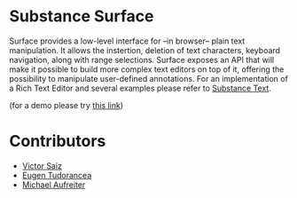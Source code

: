 # Substance Surface

Surface provides a low-level interface for –in browser– plain text manipulation. It allows the instertion, deletion of text characters, keyboard navigation, along with range selections.
Surface exposes an API that will make it possible to build more complex text editors on top of it, offering the possibility to manipulate user-defined annotations. For an implementation of a Rich Text Editor and several examples please refer to [Substance Text](https://github.com/substance/text).

(for a demo please try [this link](http://interior.substance.io/modules/surface.html))

<!--
## On the screen

Using a fixed width font with nice styles could give us the opportunity to spread some type writer feeling. It would also be easier to implement character-measurements etc. It will be a challenge to get word-wrap right though.

![](https://raw.github.com/substance/surface/gh-pages/assets/surface-cursor.png)

Also annotations could be visualized nicely in a block-ish fashion.

![](https://raw.github.com/substance/surface/gh-pages/assets/surface-annotation.png)


## Desired API

### Create a new surface

```js
var surface = new Surface({
  el: '#content'
  content: 'Helo Wrld',
  annotations: [
    {
      "id": "a:1",
      "type": "comment",
      "pos": [0,10],
      "properties": {"content": "This is a comment for you"}
    },
    {
      "id": "a:2",
      "type": "em",
      "pos": [20,24]
    }
  ]
});
```

### Listen for changes

We need more course grained-operations to be issued by Surface as we'll get too many operations if we track a commit for every keystroke being made. However Surface does not need to deal with operational transformation or keeping history. That's all done on a document level. All it has to do is turning a changeset into a compound text operation (`ret(4) ins('abc') ret(10)` etc.)

In order to listen for text changes:

```js
surface.on('text:change', function(delta, content) {
  // content holds the new text content, while delta holds an operation describing the change.
  // delta => [["ret", 2], ["ins", "l"], ["ret", 4], ["ins", "o"], ["ret", 3]]
});
```

And for changes regarding the annotations:

```js
surface.on('annotation:change', function(operation) {
  // Example is one of these:
  // ["insert", {"id": "annotation:x", type": "em", "pos": [10,5]}]
  // ["update", {"id": "annotation:y", type": "comment", "pos": [20,25], "properties": {"content": "Foo"}}]
  // ["delete", {"id": "annotation:x"}]
});
```

### Selections

A selection object looks like so:


Get the current selection like so:

```js
surface.selection();
// => [0, 5]
```

Modify the selection programmatically:

```js
surface.select(1, 5);
```

Hooking into selection events is easy too. `el` is a container html element sitting below the selection. You can populate it with some contextual UI stuff.

```js
surface.on('selection', function(selection, el) {
  $(el).html('<a href="#" class="em">Emphasize</a>');
});
```


## Example usage

### Interaction with Substance Text and Surface

```js
var text = new Substance.Text({el: "#content", content: "Helo world", annotations: []);
```

Let's say we have this situation.

- Content: "Helo world"

Let's assume the user does this:

1. Adds a "!" to the end
2. Adds an "l" at position 3.
3. Adds an annotation (em) to world (start: 5 end: 10)

Let's try to make Surface lazy, so it can keep its own state in sync on a keystroke level, but talk to the document level if the user is either moving the focus somewhere else (e.g. selects a different node on the Substance document) or the user interacts with the annotations (either adds a new annotation or deletes one). If we do that we can always "commit" the changes as a compound text operation, plus an annotation operation which is optional.


An `text:update` event gets fired and yields this delta:

```js
[["ret", 3], ["ins", "l"], ["ret", 7], ["ins", "!"]]
```

`Helo world` -> `Hello world!`

Second there's a separate event `annotation:update` that holds the newly added annotation.

```js
["insert", {"type": "em", pos: [5, 10]}]
```

### Listing annotations

```js
// Accesss annotations
surface.annotations(); 
// => [
  {"id": "annotation:x", ... },
  {"id": "annotation:y", ... }
]
```

### Handing application specific events

Here's an example of how an application can use the API based on an application-specific event. In this example clicking on a em icon, triggers the addition of a new em annotation based on the current selection. 

```js
$('a.em').click(function() {
  surface.annotate({"type": "em"}]);
});
```

You can style those user defined annotations by using this class convention. 

```js
.surface-annotation.em {
  color: blue;
}
```

You should be aware there's no magic involved. You have full control about styling here. Surface just sets the right class, based on the annotation type.

### Listening for state changes

Sometimes you may want to listen for state changes within the Surface instance, and update the UI accordingly. E.g. when the user changes the selection, and it overlaps with an `em` annotation you want to add a `.active` class to your button `a.em`.


```js
surface.on('selection:change', function(sel) {
  // Returns all annotations matching that selection
  var annotations = surface.annotations(sel);
  
  // Update the UI
  $('a.toggle-annotation').removeClass('active')
  annotations.each(function(annotation) {
    $('a.toggle-annotation.'+annotation.type).addClass('active');
  });
});
```



#### Write a list of commands that need to be implemented:

##### Caret movement:

+ `goCharLeft`
+ `goCharRight`
+ `goLineUp`
+ `goLineDown`
+ `goLineStart`
+ `goLineEnd`
+ `goDocStart`
+ `goDocEnd`
+ `goWordLeft`
+ `goWordRight`

##### Data manipulation commands:
+ `insChar` - insert string/char at position (line, column)
+ `delChar` - delete from to (range)
+ `delWordLeft`
+ `delWordRight`
+ `delLine`
+ `delAll`




## Notes on implementation

#### Defining the basics:

+ a __text node__ represents a string of _n_ characters
+ a __\n__ represents a line-break
+ a __line__ is a _visual_ constraint which is defined by the width of the container block (this makes a very important distinction between a code editor and a text editor)

Let's take a string of text:

"Is not the best kind of originality that which comes after a sound apprenticeship?__\n__The best kind of originality is that which comes after a sound apprenticeship, that which shall prove to be the blending of a firm conception of useful precedent and the progressive tendencies of an able mind."

HTML example:
```html
<article>
	<p>Is not the best kind of originality that which comes after a sound apprenticeship?
	<br>The best kind of originality is that which comes after a sound apprenticeship, that which shall prove to be the blending of a firm conception of useful precedent and the progressive tendencies of an able mind.</p>
</article>
```

Surface implementation example (editor width ~85 chars):
```html
<div class="surface" tabindex="1">
	<div class="line">
		<span>I</span>
		<span>s</span>
		<span>&nbsp;</span>
		<span>n</span>
		<span>o</span>
		<span>t</span>
		<span>&nbsp;</span>
		<span>t</span>
		<span>h</span>
		<span>e</span>
		<span>&nbsp;</span>
		<span>b</span>
		<span>e</span>
		<span>s</span>
		<span>t</span>
		<span>&nbsp;</span>
		<span>k</span>
		<span>i</span>
		<span>n</span>
		<span>d</span>
		<span>&nbsp;</span>
		<span>o</span>
		<span>f</span>
		<span>.</span>
		<span>.</span>
		<span class="caret">.</span>
	</div>
</div>
```
-->


# Contributors

-  [Victor Saiz](http://github.com/vectorsize)
-  [Eugen Tudorancea](http://github.com/navaru)
-  [Michael Aufreiter](http://github.com/michael)